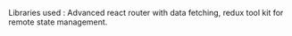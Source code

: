 Libraries used : Advanced react router with data fetching, redux tool kit for remote state management.

